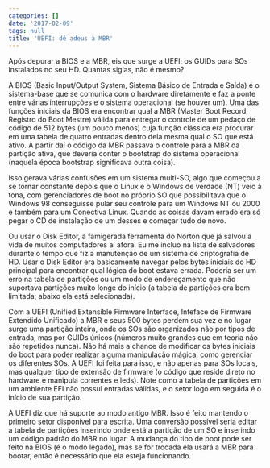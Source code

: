 ```yaml
---
categories: []
date: '2017-02-09'
tags: null
title: 'UEFI: dê adeus à MBR'
---
```


Após depurar a BIOS e a MBR, eis que surge a UEFI: os GUIDs para SOs instalados no seu HD. Quantas siglas, não é mesmo?

A BIOS (Basic Input/Output System, Sistema Básico de Entrada e Saída) é o sistema-base que se comunica com o hardware diretamente e faz a ponte entre várias interrupções e o sistema operacional (se houver um). Uma das funções iniciais da BIOS era encontrar qual a MBR (Master Boot Record, Registro do Boot Mestre) válida para entregar o controle de um pedaço de código de 512 bytes (um pouco menos) cuja função clássica era procurar em uma tabela de quatro entradas dentro dela mesma qual o SO que está ativo. A partir daí o código da MBR passava o controle para a MBR da partição ativa, que deveria conter o bootstrap do sistema operacional (naquela época bootstrap significava outra coisa).

Isso gerava várias confusões em um sistema multi-SO, algo que começou a se tornar constante depois que o Linux e o Windows de verdade (NT) veio à tona, com gerenciadores de boot no próprio SO que possibilitava que o Windows 98 conseguisse pular seu controle para um Windows NT ou 2000 e também para um Conectiva Linux. Quando as coisas davam errado era só pegar o CD de instalação de um desses e começar tudo de novo.

Ou usar o Disk Editor, a famigerada ferramenta do Norton que já salvou a vida de muitos computadores aí afora. Eu me incluo na lista de salvadores durante o tempo que fiz a manutenção de um sistema de criptografia de HD. Usar o Disk Editor era basicamente navegar pelos bytes iniciais do HD principal para encontrar qual lógica do boot estava errada. Poderia ser um erro na tabela de partições ou um modo de endereçamento que não suportava partições muito longe do início (a tabela de partições era bem limitada; abaixo ela está selecionada).

Com a UEFI (Unified Extensible Firmware Interface, Inteface de Firmware Extendido Unificado) a MBR e seus 500 bytes perdem sua vez e no lugar surge uma partição inteira, onde os SOs são organizados não por tipos de entrada, mas por GUIDs únicos (números muito grandes que em teoria não são repetidos nunca). Não há mais a chance de modificar os bytes iniciais do boot para poder realizar alguma manipulação mágica, como gerenciar os diferentes SOs. A UEFI foi feita para isso, e não apenas para SOs locais, mas qualquer tipo de extensão de firmware (o código que reside direto no hardware e manipula correntes e leds). Note como a tabela de partições em um ambiente EFI não possui entradas válidas, e o setor logo em seguida é o início de sua partição.

A UEFI diz que há suporte ao modo antigo MBR. Isso é feito mantendo o primeiro setor disponível para escrita. Uma conversão possível seria editar a tabela de partições inserindo onde está a partição de um SO e inserindo um código padrão do MBR no lugar. A mudança do tipo de boot pode ser feito na BIOS (é o modo legado), mas se for trocada ela usará a MBR para bootar, então é necessário que ela esteja funcionando.